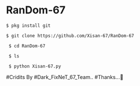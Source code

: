 # RanDom-67


` $ pkg install git `

` $ git clone https://github.com/Xisan-67/RanDom-67 `

` $ cd RanDom-67`

` $ ls`

` $ python Xisan-67.py`



#Cridits By #Dark_FixNeT_67_Team..
#Thanks...🥰
